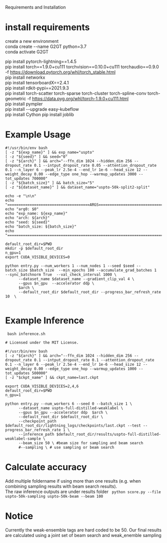 Requirements and Installation

# install requirements
create a new environment \
conda create --name G2GT python=3.7 \
conda activate G2GT 

pip install pytorch-lightning==1.4.5  \
pip install torch==1.9.0+cu111 torchvision==0.10.0+cu111 torchaudio==0.9.0 -f https://download.pytorch.org/whl/torch_stable.html \
pip install networkx \
pip install tensorboardX==2.4.1 \
pip install rdkit-pypi==2021.9.3 \
pip install torch-scatter torch-sparse torch-cluster torch-spline-conv torch-geometric -f https://data.pyg.org/whl/torch-1.9.0+cu111.html \
pip install pympler \
pip install --upgrade easy-kubeflow \
pip install Cython
pip install joblib


# Example Usage
```
#!/usr/bin/env bash
[ -z "${exp_name}" ] && exp_name="uspto"
[ -z "${seed}" ] && seed="0"
[ -z "${arch}" ] && arch="--ffn_dim 1024 --hidden_dim 256 --dropout_rate 0.1 --intput_dropout_rate 0.05 --attention_dropout_rate 0.1 --n_layer 6 --peak_lr 2.5e-4 --end_lr 1e-6 --head_size 12 --weight_decay 0.00 --edge_type one_hop --warmup_updates 3000 --tot_updates 700000"
[ -z "${batch_size}" ] && batch_size="5"
[ -z "${dataset_name}" ] && dataset_name="uspto-50k-split2-split"

echo -e "\n\n"
echo "=====================================ARGS======================================"
echo "arg0: $0"
echo "exp_name: ${exp_name}"      
echo "arch: ${arch}"             
echo "seed: ${seed}"             
echo "batch_size: ${batch_size}" 
echo "==============================================================================="

default_root_dir=$PWD
mkdir -p $default_root_dir
n_gpu=1
export CUDA_VISIBLE_DEVICES=0

python entry.py --num_workers 1 --num_nodes 1 --seed $seed --batch_size $batch_size  --min_epochs 100 --accumulate_grad_batches 1  --sync_batchnorm True  --val_check_interval 1000 \
      --dataset_name $dataset_name --gradient_clip_val 4 \
      --gpus $n_gpu  --accelerator ddp \
      $arch \
      --default_root_dir $default_root_dir --progress_bar_refresh_rate 10  \


```
# Example Inference  
``` bash inference.sh```

``` # Copyright (c) Microsoft Corporation.
# Licensed under the MIT License.

#!/usr/bin/env bash
[ -z "${arch}" ] && arch="--ffn_dim 1024 --hidden_dim 256 --dropout_rate 0.1 --intput_dropout_rate 0.1 --attention_dropout_rate 0.1 --n_layer 6 --peak_lr 2.5e-4 --end_lr 1e-6 --head_size 12 --weight_decay 0.00 --edge_type one_hop --warmup_updates 1000 --tot_updates 500000"
[ -z "$ckpt_name" ] && ckpt_name=last.ckpt

export CUDA_VISIBLE_DEVICES=2,4,6
default_root_dir=$PWD
n_gpu=1

python entry.py --num_workers 6 --seed 0 --batch_size 1 \
      --dataset_name uspto-full-distilled-weaklabel \
      --gpus $n_gpu --accelerator ddp  $arch \
      --default_root_dir $default_root_dir \
      --checkpoint_path $default_root_dir/lightning_logs/checkpoints/last.ckpt --test --progress_bar_refresh_rate 1 \
      --inference_path $default_root_dir/results/uspto-full-distilled-weaklabel-sample \
      --beam_size 50 \ #beam size for sampling and beam search
      #--sampling \ # use sampling or beam search
```


# Calculate accuracy
Add multiple foldername if using more than one results (e.g. when combining sampling results with beam search results).  
The raw inference outputs are under results folder
``` python score.py --file uspto-50k-sampling uspto-50k-beam --beam 100``` 

# Notice 
Currently the weak-ensemble tags are hard coded to be 50.
Our final results are calculated using a joint set of beam search and weak_enemble sampling

